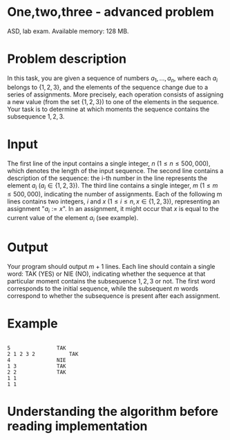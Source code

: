 # One,two,three - advanced problem

ASD, lab exam. Available memory: 128 MB.

# Problem description

In this task, you are given a sequence of numbers $a_1, ..., a_n$, where each $a_i$ belongs to $\{1, 2, 3\}$, and the elements of the sequence
change due to a series of assignments. More precisely, each operation consists of assigning a new value (from the set $\{1, 2, 3\}$)
to one of the elements in the sequence. Your task is to determine at which moments the sequence contains the subsequence $1, 2, 3$.

# Input

The first line of the input contains a single integer, $n$ ($1 \leq n \leq 500,000$), which denotes the length of the input sequence.
The second line contains a description of the sequence: the i-th number in the line represents the element $a_i$ ($a_i \in \{1, 2, 3\}$).
The third line contains a single integer, $m$ ($1 \leq m \leq 500,000$), indicating the number of assignments.
Each of the following m lines contains two integers, $i$ and $x$ ($1 \leq i \leq n, x \in \{1, 2, 3\}$), representing an assignment "$a_i := x$". 
In an assignment, it might occur that $x$ is equal to the current value of the element $a_i$ (see example).

# Output

Your program should output $m + 1$ lines. Each line should contain a single word: TAK (YES) or NIE (NO), indicating whether the sequence at that particular
moment contains the subsequence $1, 2, 3$ or not. The first word corresponds to the initial sequence, while the subsequent $m$ words correspond 
to whether the subsequence is present after each assignment.

# Example

```For the input:              correct answer is: 

5				TAK
2 1 2 3 2			TAK
4				NIE
1 3				TAK
2 2				TAK
1 1
1 1
```

# Understanding the algorithm before reading implementation


